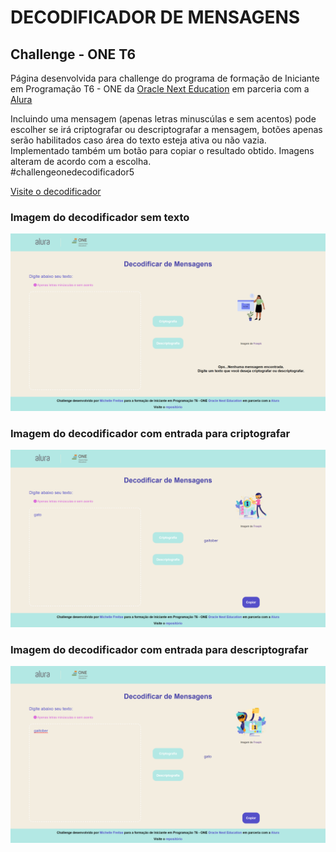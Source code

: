 # DECODIFICADOR DE MENSAGENS
## Challenge - ONE T6

Página desenvolvida para challenge do programa de formação de Iniciante em Programação T6 - ONE da [Oracle Next Education](https://www.oracle.com/br/education/oracle-next-education/) em parceria com a [Alura](https://www.alura.com.br/)<br>

Incluindo uma mensagem (apenas letras minuscúlas e sem acentos) pode escolher se irá criptografar ou descriptografar a mensagem, botões apenas serão habilitados caso área do texto esteja ativa ou não vazia. Implementado também um botão para copiar o resultado obtido. Imagens alteram de acordo com a escolha.<br>
                                                                                                                                                                                          #challengeonedecodificador5 <br>

[Visite o decodificador](https://michelle-freitas.github.io/HMTL5-CSS3-JS/meus_projetos/one_oracle-next-education/challenge_decodificador/index.html)

### Imagem do decodificador sem texto
<img alt="Imagem da home sem mensagem" src="./public/home.png">


### Imagem do decodificador com entrada para criptografar
<img alt="Imagem com resultado da palavra gato: gaitober" src="./public/cripto.png">


### Imagem do decodificador com entrada para descriptografar
<img alt="Imagem com resultado da palavra gaitober: gato" src="./public/descripto.png">


